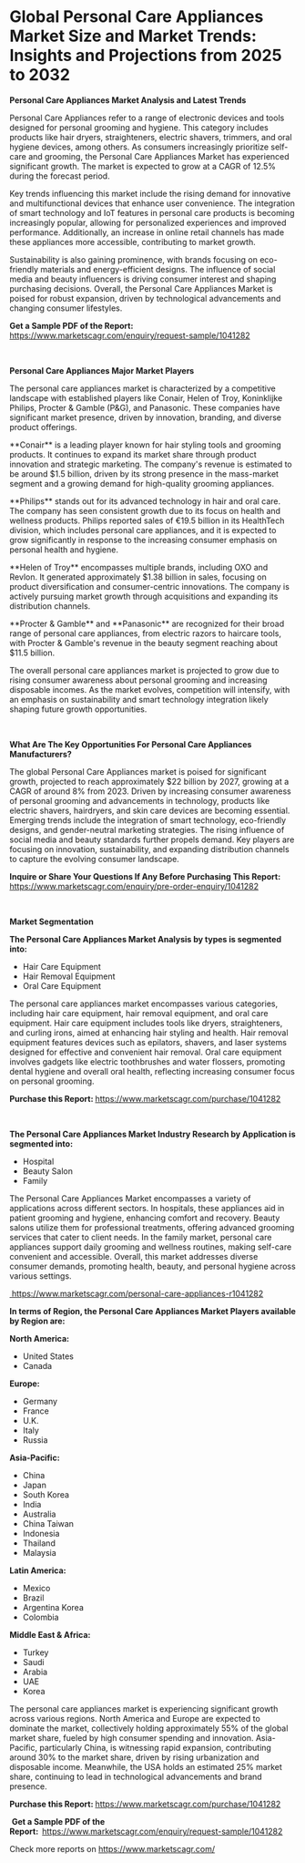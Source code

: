 <p><h1>Global Personal Care Appliances Market Size and Market Trends: Insights and Projections from 2025 to 2032</h1></p><p><strong>Personal Care Appliances Market Analysis and Latest Trends</strong></p>
<p><p>Personal Care Appliances refer to a range of electronic devices and tools designed for personal grooming and hygiene. This category includes products like hair dryers, straighteners, electric shavers, trimmers, and oral hygiene devices, among others. As consumers increasingly prioritize self-care and grooming, the Personal Care Appliances Market has experienced significant growth. The market is expected to grow at a CAGR of 12.5% during the forecast period.</p><p>Key trends influencing this market include the rising demand for innovative and multifunctional devices that enhance user convenience. The integration of smart technology and IoT features in personal care products is becoming increasingly popular, allowing for personalized experiences and improved performance. Additionally, an increase in online retail channels has made these appliances more accessible, contributing to market growth. </p><p>Sustainability is also gaining prominence, with brands focusing on eco-friendly materials and energy-efficient designs. The influence of social media and beauty influencers is driving consumer interest and shaping purchasing decisions. Overall, the Personal Care Appliances Market is poised for robust expansion, driven by technological advancements and changing consumer lifestyles.</p></p>
<p><strong>Get a Sample PDF of the Report:&nbsp;</strong> <a href="https://www.marketscagr.com/enquiry/request-sample/1041282?utm_campaign=3561&utm_medium=2&utm_source=Github&utm_content=ia&utm_term=04042025&utm_id=personal-care-appliances">https://www.marketscagr.com/enquiry/request-sample/1041282</a></p>
<p>&nbsp;</p>
<p><strong>Personal Care Appliances Major Market Players</strong></p>
<p><p>The personal care appliances market is characterized by a competitive landscape with established players like Conair, Helen of Troy, Koninklijke Philips, Procter & Gamble (P&G), and Panasonic. These companies have significant market presence, driven by innovation, branding, and diverse product offerings.</p><p>**Conair** is a leading player known for hair styling tools and grooming products. It continues to expand its market share through product innovation and strategic marketing. The company's revenue is estimated to be around $1.5 billion, driven by its strong presence in the mass-market segment and a growing demand for high-quality grooming appliances.</p><p>**Philips** stands out for its advanced technology in hair and oral care. The company has seen consistent growth due to its focus on health and wellness products. Philips reported sales of €19.5 billion in its HealthTech division, which includes personal care appliances, and it is expected to grow significantly in response to the increasing consumer emphasis on personal health and hygiene.</p><p>**Helen of Troy** encompasses multiple brands, including OXO and Revlon. It generated approximately $1.38 billion in sales, focusing on product diversification and consumer-centric innovations. The company is actively pursuing market growth through acquisitions and expanding its distribution channels.</p><p>**Procter & Gamble** and **Panasonic** are recognized for their broad range of personal care appliances, from electric razors to haircare tools, with Procter & Gamble's revenue in the beauty segment reaching about $11.5 billion. </p><p>The overall personal care appliances market is projected to grow due to rising consumer awareness about personal grooming and increasing disposable incomes. As the market evolves, competition will intensify, with an emphasis on sustainability and smart technology integration likely shaping future growth opportunities.</p></p>
<p>&nbsp;</p>
<p><strong>What Are The Key Opportunities For Personal Care Appliances Manufacturers?</strong></p>
<p><p>The global Personal Care Appliances market is poised for significant growth, projected to reach approximately $22 billion by 2027, growing at a CAGR of around 8% from 2023. Driven by increasing consumer awareness of personal grooming and advancements in technology, products like electric shavers, hairdryers, and skin care devices are becoming essential. Emerging trends include the integration of smart technology, eco-friendly designs, and gender-neutral marketing strategies. The rising influence of social media and beauty standards further propels demand. Key players are focusing on innovation, sustainability, and expanding distribution channels to capture the evolving consumer landscape.</p></p>
<p><strong>Inquire or Share Your Questions If Any Before Purchasing This Report:</strong> <a href="https://www.marketscagr.com/enquiry/pre-order-enquiry/1041282?utm_campaign=3561&utm_medium=2&utm_source=Github&utm_content=ia&utm_term=04042025&utm_id=personal-care-appliances">https://www.marketscagr.com/enquiry/pre-order-enquiry/1041282</a></p>
<p>&nbsp;</p>
<p><strong>Market Segmentation</strong></p>
<p><strong>The Personal Care Appliances Market Analysis by types is segmented into:</strong></p>
<p><ul><li>Hair Care Equipment</li><li>Hair Removal Equipment</li><li>Oral Care Equipment</li></ul></p>
<p><p>The personal care appliances market encompasses various categories, including hair care equipment, hair removal equipment, and oral care equipment. Hair care equipment includes tools like dryers, straighteners, and curling irons, aimed at enhancing hair styling and health. Hair removal equipment features devices such as epilators, shavers, and laser systems designed for effective and convenient hair removal. Oral care equipment involves gadgets like electric toothbrushes and water flossers, promoting dental hygiene and overall oral health, reflecting increasing consumer focus on personal grooming.</p></p>
<p><strong>Purchase this Report:&nbsp;</strong><a href="https://www.marketscagr.com/purchase/1041282?utm_campaign=3561&utm_medium=2&utm_source=Github&utm_content=ia&utm_term=04042025&utm_id=personal-care-appliances">https://www.marketscagr.com/purchase/1041282</a></p>
<p>&nbsp;</p>
<p><strong>The Personal Care Appliances Market Industry Research by Application is segmented into:</strong></p>
<p><ul><li>Hospital</li><li>Beauty Salon</li><li>Family</li></ul></p>
<p><p>The Personal Care Appliances Market encompasses a variety of applications across different sectors. In hospitals, these appliances aid in patient grooming and hygiene, enhancing comfort and recovery. Beauty salons utilize them for professional treatments, offering advanced grooming services that cater to client needs. In the family market, personal care appliances support daily grooming and wellness routines, making self-care convenient and accessible. Overall, this market addresses diverse consumer demands, promoting health, beauty, and personal hygiene across various settings.</p></p>
<p><a href="https://www.marketscagr.com/personal-care-appliances-r1041282?utm_campaign=3561&utm_medium=2&utm_source=Github&utm_content=ia&utm_term=04042025&utm_id=personal-care-appliances">&nbsp;https://www.marketscagr.com/personal-care-appliances-r1041282</a></p>
<p><strong>In terms of Region, the Personal Care Appliances Market Players available by Region are:</strong></p>
<p>
    <p> <strong> North America: </strong>
        <ul>
            <li>United States</li>
            <li>Canada</li>
        </ul>
        </p> 
    <p> <strong> Europe: </strong>
        <ul>
            <li>Germany</li>
            <li>France</li>
            <li>U.K.</li>
            <li>Italy</li>
            <li>Russia</li>
        </ul>
        </p> 
    <p> <strong> Asia-Pacific: </strong>
        <ul>
            <li>China</li>
            <li>Japan</li>
            <li>South Korea</li>
            <li>India</li>
            <li>Australia</li>
            <li>China Taiwan</li>
            <li>Indonesia</li>
            <li>Thailand</li>
            <li>Malaysia</li>
        </ul>
        </p> 
    <p> <strong> Latin America: </strong>
        <ul>
            <li>Mexico</li>
            <li>Brazil</li>
            <li>Argentina Korea</li>
            <li>Colombia</li>
        </ul>
        </p> 
    <p> <strong> Middle East & Africa: </strong>
        <ul>
            <li>Turkey</li>
            <li>Saudi</li>
            <li>Arabia</li>
            <li>UAE</li>
            <li>Korea</li>
        </ul>
    </p>
    </p>
<p><p>The personal care appliances market is experiencing significant growth across various regions. North America and Europe are expected to dominate the market, collectively holding approximately 55% of the global market share, fueled by high consumer spending and innovation. Asia-Pacific, particularly China, is witnessing rapid expansion, contributing around 30% to the market share, driven by rising urbanization and disposable income. Meanwhile, the USA holds an estimated 25% market share, continuing to lead in technological advancements and brand presence.</p></p>
<p><strong>Purchase this Report: </strong><a href="https://www.marketscagr.com/purchase/1041282?utm_campaign=3561&utm_medium=2&utm_source=Github&utm_content=ia&utm_term=04042025&utm_id=personal-care-appliances">https://www.marketscagr.com/purchase/1041282</a></p>
<p>&nbsp;<strong>Get a Sample PDF of the Report:&nbsp;&nbsp;</strong><a href="https://www.marketscagr.com/enquiry/request-sample/1041282?utm_campaign=3561&utm_medium=2&utm_source=Github&utm_content=ia&utm_term=04042025&utm_id=personal-care-appliances">https://www.marketscagr.com/enquiry/request-sample/1041282</a></p>
<p><strong></strong></p>
<p>Check more reports on <a href="https://www.marketscagr.com/?utm_campaign=3561&utm_medium=2&utm_source=Github&utm_content=ia&utm_term=04042025&utm_id=personal-care-appliances">https://www.marketscagr.com/</a></p>